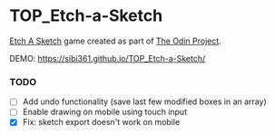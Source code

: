 # TOP_Etch-a-Sketch

[Etch A Sketch](https://en.wikipedia.org/wiki/Etch_A_Sketch) game created as part of [The Odin Project](https://www.theodinproject.com/).

DEMO: https://sibi361.github.io/TOP_Etch-a-Sketch/

### TODO

- [ ] Add undo functionality (save last few modified boxes in an array)
- [ ] Enable drawing on mobile using touch input
- [x] Fix: sketch export doesn't work on mobile

